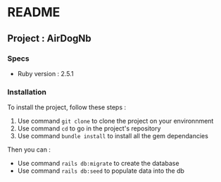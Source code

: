 # README

## Project : AirDogNb

### Specs
* Ruby version : 2.5.1

### Installation
To install the project, follow these steps :
1. Use command `git clone` to clone the project on your environnment
2. Use command `cd` to go in the project's repository
3. Use command `bundle install` to install all the gem dependancies

Then you can :

* Use command `rails db:migrate` to create the database
* Use command `rails db:seed` to populate data into the db
